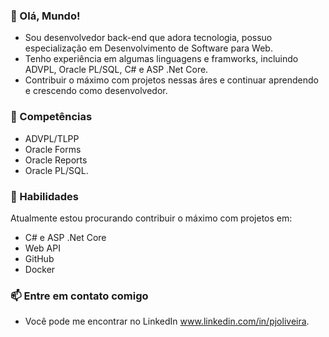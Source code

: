 

### 👋 Olá, Mundo! 
- Sou desenvolvedor back-end que adora tecnologia, possuo especialização em Desenvolvimento de Software para Web.
- Tenho experiência em algumas linguagens e framworks, incluindo ADVPL, Oracle PL/SQL, C# e ASP .Net Core.
- Contribuir o máximo com projetos nessas áres e continuar aprendendo e crescendo como desenvolvedor.

### 🌱 Competências 
- ADVPL/TLPP
- Oracle Forms
- Oracle Reports
- Oracle PL/SQL.

### 🎯 Habilidades 
Atualmente estou procurando contribuir o máximo com projetos em:
- C# e ASP .Net Core
- Web API 
- GitHub
- Docker

### 📫 Entre em contato comigo
- Você pode me encontrar no LinkedIn www.linkedin.com/in/pjoliveira.
  
